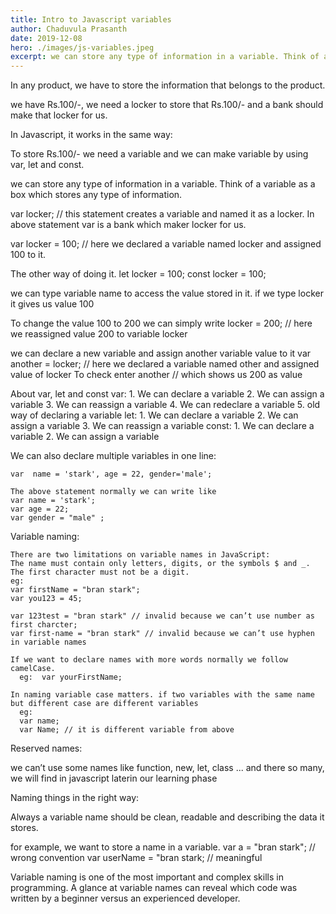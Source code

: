```yaml
---
title: Intro to Javascript variables
author: Chaduvula Prasanth
date: 2019-12-08
hero: ./images/js-variables.jpeg
excerpt: we can store any type of information in a variable. Think of a variable as a box which stores any type of information.
---
```


In any product, we have to store the information that belongs to the product.

we have Rs.100/-, we need a locker to store that Rs.100/- and a bank should make that locker for us.

In Javascript, it works in the same way:

To store Rs.100/- we need a variable and we can make variable by using var, let and const.

we can store any type of information in a variable. Think of a variable as a box which stores any type of information.

var locker; // this statement creates a variable and named it as a locker.
In above statement var is a bank which maker locker for us.

var locker = 100; // here we declared a variable named locker and assigned 100 to it.

The other way of doing it.
let locker = 100;
const locker = 100;

we can type variable name to access the value stored in it.
if we type locker it gives us value 100

To change the value 100 to 200 we can simply write
locker = 200; // here we reassigned value 200 to variable locker

we can declare a new variable and assign another variable value to it
var another = locker; // here we declared a variable named other and assigned value of locker
To check enter
another // which shows us 200 as value

About var, let and const
var: 1. We can declare a variable 2. We can assign a variable 3. We can reassign a variable 4. We can redeclare a variable 5. old way of declaring a variable
let: 1. We can declare a variable 2. We can assign a variable 3. We can reassign a variable
const: 1. We can declare a variable 2. We can assign a variable

We can also declare multiple variables in one line:

    var  name = 'stark', age = 22, gender='male';

    The above statement normally we can write like
    var name = 'stark';
    var age = 22;
    var gender = "male" ;

Variable naming:

    There are two limitations on variable names in JavaScript:
    The name must contain only letters, digits, or the symbols $ and _.
    The first character must not be a digit.
    eg:
    var firstName = "bran stark";
    var you123 = 45;

    var 123test = "bran stark" // invalid because we can’t use number as first charcter;
    var first-name = "bran stark" // invalid because we can’t use hyphen in variable names

    If we want to declare names with more words normally we follow camelCase.
      eg:  var yourFirstName;

    In naming variable case matters. if two variables with the same name but different case are different variables
      eg:
      var name;
      var Name; // it is different variable from above

Reserved names:

we can’t use some names like function, new, let, class ... and there so many, we will find in javascript laterin our learning phase

Naming things in the right way:

Always a variable name should be clean, readable and describing the data it stores.

for example, we want to store a name in a variable.
var a = "bran stark"; // wrong convention
var userName = "bran stark; // meaningful

Variable naming is one of the most important and complex skills in programming. A glance at variable names can reveal which code was written by a beginner versus an experienced developer.
